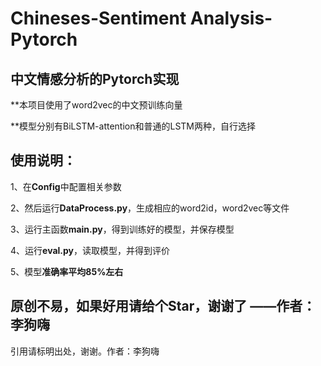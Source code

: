 # Chineses-Sentiment Analysis-Pytorch
## 中文情感分析的Pytorch实现

**本项目使用了word2vec的中文预训练向量

**模型分别有BiLSTM-attention和普通的LSTM两种，自行选择

## 使用说明：
1、在**Config**中配置相关参数

2、然后运行**DataProcess.py**，生成相应的word2id，word2vec等文件

3、运行主函数**main.py**，得到训练好的模型，并保存模型

4、运行**eval.py**，读取模型，并得到评价

5、模型**准确率平均85%左右**
## 原创不易，如果好用请给个Star，谢谢了 ——作者：李狗嗨
引用请标明出处，谢谢。作者：李狗嗨

